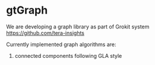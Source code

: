 # gtGraph
We are developing a graph library as part of Grokit system https://github.com/tera-insights

Currently implemented graph algorithms are:

1. connected components following GLA style
